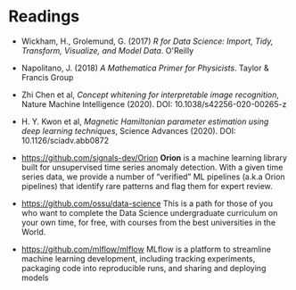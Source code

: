 # Readings

- Wickham, H., Grolemund, G. (2017) _R for Data Science: Import, Tidy, Transform, Visualize, and Model Data_. O'Reilly
- Napolitano, J. (2018) _A Mathematica Primer for Physicists_. Taylor & Francis Group

- Zhi Chen et al, _Concept whitening for interpretable image recognition_, Nature Machine Intelligence (2020). DOI: 10.1038/s42256-020-00265-z
- H. Y. Kwon et al, _Magnetic Hamiltonian parameter estimation using deep learning techniques_, Science Advances (2020). DOI: 10.1126/sciadv.abb0872

- https://github.com/signals-dev/Orion
  **Orion** is a machine learning library built for unsupervised time series anomaly detection. With a given time series data, we provide a number of “verified” ML pipelines (a.k.a Orion pipelines) that identify rare patterns and flag them for expert review.

- https://github.com/ossu/data-science
  This is a path for those of you who want to complete the Data Science undergraduate curriculum on your own time, for free, with courses from the best universities in the World.

- https://github.com/mlflow/mlflow
  MLflow is a platform to streamline machine learning development, including tracking experiments, packaging code into reproducible runs, and sharing and deploying models
